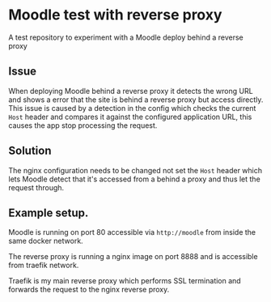 # Moodle test with reverse proxy

A test repository to experiment with a Moodle deploy behind a reverse proxy

## Issue

When deploying Moodle behind a reverse proxy it detects the wrong URL and shows a error that the site is behind a reverse proxy but access directly.
This issue is caused by a detection in the config which checks the current `Host` header and compares it against the configured application URL, this causes the app stop processing the request.

## Solution

The nginx configuration needs to be changed not set the `Host` header which lets Moodle detect that it's accessed from a behind a proxy and thus let the request through.

## Example setup.

Moodle is running on port 80 accessible via `http://moodle` from inside the same docker network.

The reverse proxy is running a nginx image on port 8888 and is accessible from traefik network. 

Traefik is my main reverse proxy which performs SSL termination and forwards the request to the nginx reverse proxy.


